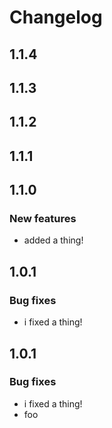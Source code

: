 # Changelog

## 1.1.4

## 1.1.3

## 1.1.2

## 1.1.1

## 1.1.0

### New features

 * added a thing!

## 1.0.1

### Bug fixes

 * i fixed a thing!

## 1.0.1

### Bug fixes

 * i fixed a thing!
 * foo
